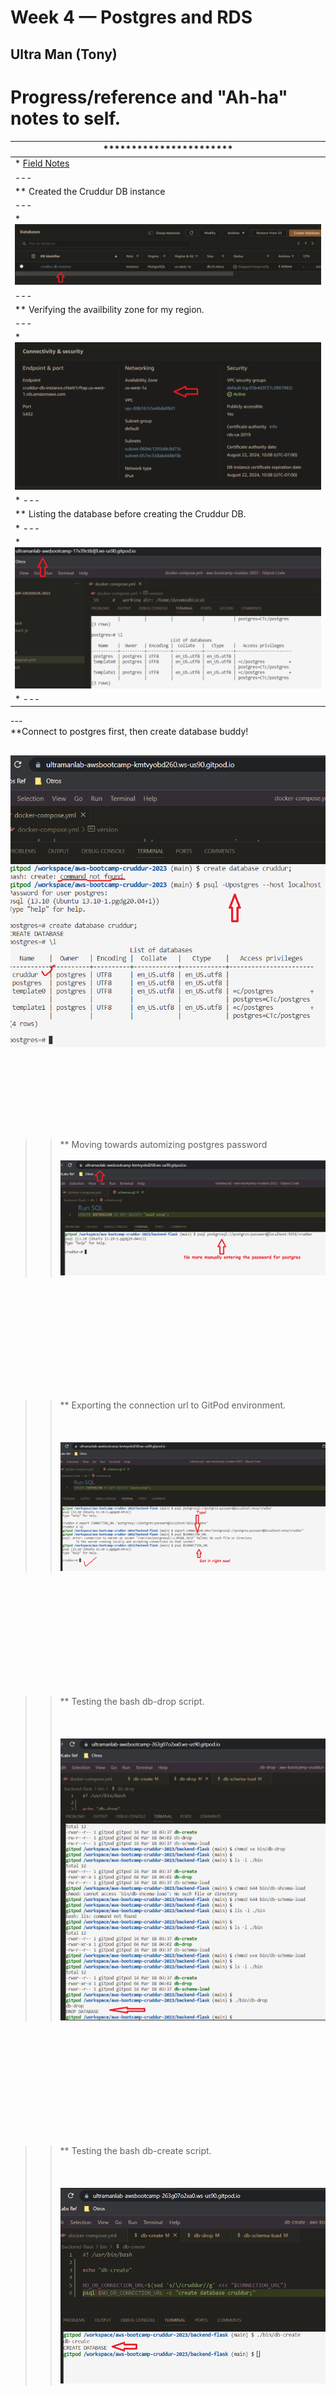 # Week 4 — Postgres and RDS

## Ultra Man (Tony)


# Progress/reference and "Ah-ha" notes to self.
| *********************** |
| --- |
| * [Field Notes](https://github.com/ultraman-labs/aws-bootcamp-cruddur-2023/blob/main/_docs/assets/week4/Notes-Week4.txt) |
| --- |
| ** Created the Cruddur DB instance |
| --- |
| * ![Cruddur DB Instance](../_docs/assets/week4/rdscruddur.png) |
| --- |
| ** Verifying the availbility zone for my region.|
| --- |
| * ![Availability Zone](../_docs/assets/week4/availabilityzone.png) |
| * ---|
| ** Listing the database before creating the Cruddur DB.
| * ---|
| * ![List DBs](../_docs/assets/week4/dblist.png) |
| * --- | 
<p> --- <br>  
    **Connect to postgres first, then create database buddy!  </p>
    
   ![Cruddur DB Listed](../_docs/assets/week4/postgrescreatedb1.png)  <br><br><br><br><br><br>
   ---
  >> ** Moving towards automizing postgres password<br><br> 
       ![Auto PW](../_docs/assets/week4/autopwpostgres.png)
   
<br><br><br><br><br><br>
---


 >> ** Exporting the connection url to GitPod environment. <br><br><br><br>
 ![Connection URL](../_docs/assets/week4/autopsqllogin.png) 
 
 <br><br><br><br><br><br>
 ---   
 
 >> ** Testing the bash db-drop script. <br><br><br><br>
 ![Drop DB](../_docs/assets/week4/dropdb.png) 
 
 <br><br><br><br><br><br>
 ---
>> ** Testing the bash db-create script. <br><br><br><br>
      ![Creating Cruddur DB](../_docs/assets/week4/createdb.png) 

<br><br><br><br><br><br>
 ---
>> ** Testing the bash db-schema-load script. <br><br><br><br>
  ![Schema Loading](../_docs/assets/week4/dbschemaload.png)

<br><br><br><br><br><br>
 ---

>> ** Testing the bash db-connect script. <br><br><br><br>
  ![DB Connect Script](../_docs/assets/week4/dbconnect.png)

<br><br><br><br><br><br>
 --- 
 
 >> ** Using the command \dt to list the users and activities tables. <br><br><br><br>
  ![DB Connect Script](../_docs/assets/week4/listingtables.png)

<br><br><br><br><br><br>
 --- 

>> ** Seeding the data into the tables. <br><br><br><br>
  ![DB Connect Script](../_docs/assets/week4/dbseeddata.png)

<br><br><br><br><br><br>
 --- 
 
 >> ** False negative-- Cruddur DB instance did spin up successfully. <br><br><br><br>
  ![DB Connect Script](../_docs/assets/week4/awsrdslied.png)

<br><br><br><br><br><br>
 --- 
 
 >> ** Editing security group inbound rule for GitPod. <br><br><br><br>
  ![DB Connect Script](../_docs/assets/week4/beforesginboundrule.png)

<br><br><br><br><br><br>
 ---

 >> ** Testing the connection to the production database. <br><br><br><br>
  ![DB Connect Script](../_docs/assets/week4/successprodconnect2.png)

<br><br><br><br><br><br>
 ---

 >> ** Listing production database. <br><br><br><br>
  ![DB Connect Script](../_docs/assets/week4/listofproddbs.png)

<br><br><br><br><br><br>
 ---

---

 >> ** Setting GitPod's environmental variables for DB security group identification. <br><br><br><br>
  ![DB Connect Script](../_docs/assets/week4/returntrue1.png)

<br><br><br><br><br><br>
 ---
 
 ---

 >> ** Adding description to security group rule. <br><br><br><br>
  ![DB Connect Script](../_docs/assets/week4/descriptionwentthrough.png)

<br><br><br><br><br><br>
 ---
 
 >> ** Retrieving email confirmation code. <br><br><br><br>
  ![DB Connect Script](../_docs/assets/week4/confirmationcode.png)

<br><br><br><br><br><br>
 ---
 
 >> ** Logging into Cruddur. <br><br><br><br>
  ![DB Connect Script](../_docs/assets/week4/confirmemail.png)

<br><br><br><br><br><br>
 ---
 
 >> ** Logging into Cruddur. <br><br><br><br>
  ![DB Connect Script](../_docs/assets/week4/confirmemail.png)

<br><br><br><br><br><br>
 ---
 
 >> ** Investigating CloudWatch logs for any errors. There were none! <br><br><br><br>
  ![DB Connect Script](../_docs/assets/week4/lognoerrors2.png)

<br><br><br><br><br><br>
 ---
 
 >> ** Successfully retrieved new Cruddur users <br><br><br><br>
  ![DB Connect Script](../_docs/assets/week4/verifieddbuserentry2.png)

<br><br><br><br><br><br>
 ---
 
 >> ** Bingo! The Crud posted as expected. <br><br><br><br>
  ![DB Connect Script](../_docs/assets/week4/crudpostverified2.png)
 
<br><br><br><br><br><br>
 ---
 
 
 
 
 
 


